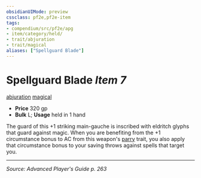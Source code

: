 ```yaml
---
obsidianUIMode: preview
cssclass: pf2e,pf2e-item
tags:
- compendium/src/pf2e/apg
- item/category/held/
- trait/abjuration
- trait/magical
aliases: ["Spellguard Blade"]
---
```

# Spellguard Blade *Item 7*  
[abjuration](abjuration.md "Abjuration School Trait")  [magical](magical.md "Magical Item Trait")  

- **Price** 320 gp
- **Bulk** L; **Usage** held in 1 hand

The guard of this +1 striking main-gauche is inscribed with eldritch glyphs that guard against magic. When you are benefiting from the +1 circumstance bonus to AC from this weapon's [parry](parry.md "Parry Weapon Trait") trait, you also apply that circumstance bonus to your saving throws against spells that target you.


---
*Source: Advanced Player's Guide p. 263*